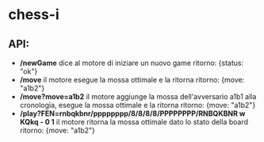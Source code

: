 # chess-i
## API:
- **/newGame**
    dice al motore di iniziare un nuovo game 
    ritorno: {status: "ok"}
- **/move**
    il motore esegue la mossa ottimale e la ritorna
    ritorno: {move: "a1b2"}
- **/move?move=a1b2**
    il motore aggiunge la mossa dell'avversario a1b1 alla cronologia, esegue la mossa ottimale e la ritorna
    ritorno: {move: "a1b2"}
- **/play?FEN=rnbqkbnr/pppppppp/8/8/8/8/PPPPPPPP/RNBQKBNR w KQkq - 0 1**
    il motore ritorna la mossa ottimale dato lo stato della board
    ritorno: {move: "a1b2"}